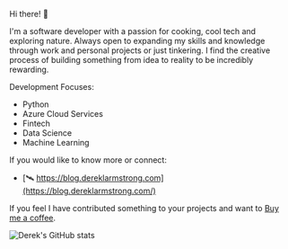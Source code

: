 Hi there! 👋

I'm a software developer with a passion for cooking, cool tech and exploring nature. Always open to expanding my skills and knowledge through work and personal projects or just tinkering. I find the creative process of building something from idea to reality to be incredibly rewarding.

Development Focuses:
- Python
- Azure Cloud Services
- Fintech
- Data Science
- Machine Learning

If you would like to know more or connect:
- [🛰 https://blog.dereklarmstrong.com](https://blog.dereklarmstrong.com/)


If you feel I have contributed something to your projects and want to [Buy me a coffee](https://buymeacoffee.com/docmeir).

![Derek's GitHub stats](https://github-readme-stats.vercel.app/api?username=dereklarmstrong&show_icons=true&theme=radical)
